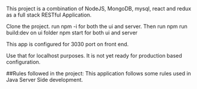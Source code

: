 This project is a combination of NodeJS, MongoDB, mysql, react and redux as a full stack RESTful Application.

Clone the project.
run npm -i
for both the ui and server. Then run 
npm run build:dev on ui folder
npm start for both ui and server

This app is configured for 3030 port on front end.

Use that for localhost purposes. It is not yet ready for production based configuration.


##Rules followed in the project:
    This application follows some rules used in Java Server Side development.


